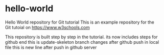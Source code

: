 # hello-world
Hello World repository for Git tutorial
This is an example repository for the Git tutoial on https://www.w3schools.com

This repository is built step by step in the tutorial.
its now includes steps for github
end 
this is update-skeleton branch
changes after github push in local file 
this is new line after push in github server 


